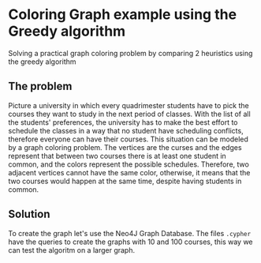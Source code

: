 # Coloring Graph example using the Greedy algorithm
Solving a practical graph coloring problem by comparing 2 heuristics using the greedy algorithm

## The problem
Picture a university in which every quadrimester students have to pick the courses they want to study in the next period of classes.
With the list of all the students' preferences, the university has to make the best effort to schedule the classes in a way that no student have scheduling conflicts, therefore everyone can have their courses. 
This situation can be modeled by a graph coloring problem. The vertices are the curses and the edges represent that between two courses there is at least one student in common, and the colors represent the possible schedules. Therefore, two adjacent vertices cannot have the same color, otherwise, it means that the two courses would happen at the same time, despite having students in common.


## Solution
To create the graph let's use the Neo4J Graph Database. The files `.cypher` have the queries to create the graphs with 10 and 100 courses, this way we can test the algoritm on a larger graph. 

